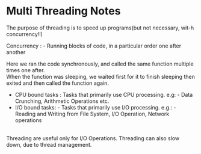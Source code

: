 # Multi Threading Notes

The purpose of threading is to speed up programs(but not necessary, wit-h concurrency!!)

Concurrency : - Running blocks of code, in a particular order one after another





<p> Here we ran the code synchronously, and called the same function multiple times one after.<br>
When the function was sleeping, we waited first for it to finish sleeping then exited and then called the function again.
</p>

<ul>
<li>CPU bound tasks : Tasks that primarily use CPU processing. e.g: - Data Crunching, Arithmetic Operations etc.</li>
<li>I/O bound tasks: - Tasks that primarily use I/O processing. e.g.: - Reading and Writing from File System, I/O Operation, Network operations</li>
</ul>
<br>
Threading are useful only for I/O Operations. Threading can also slow down, due to thread management.


